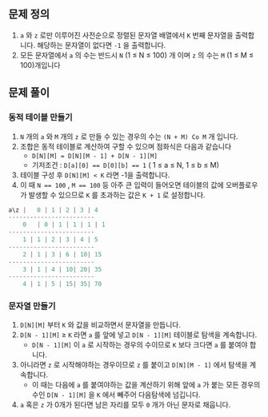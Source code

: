 ## 문제 정의

1. `a` 와 `z` 로만 이루어진 사전순으로 정렬된 문자열 배열에서 `K` 번째 문자열을 출력합니다. 해당하는 문자열이 없다면 `-1` 을 출력합니다.
2. 모든 문자열에서 `a` 의 수는 반드시 `N` (1 ≤ N ≤ 100) 개 이며 `z` 의 수는 `M` (1 ≤ M ≤ 100)개입니다

## 문제 풀이

### 동적 테이블 만들기

1. `N` 개의 `a` 와 `M` 개의 `z` 로 만들 수 있는 경우의 수는 `(N + M) Co M` 개 입니다.
2. 조합은 동적 테이블로 계산하여 구할 수 있으며 점화식은 다음과 같습니다
    - `D[N][M] = D[N][M - 1] + D[N - 1][M]`
    - 기저조건 : `D[a][0] == D[0][b] == 1` ( 1 ≤ a ≤ N, 1 ≤ b ≤ M)
3. 테이블 구성 후 `D[N][M] < K` 라면 -1을 출력합니다.
4. 이 때 `N == 100` , `M == 100` 등 아주 큰 입력이 들어오면 테이블의 값에 오버플로우가 발생할 수 있으므로 `K` 를 초과하는 값은 `K + 1` 로 설정합니다.

```java
a\z |	0 | 1 | 2 | 3 | 4
------------------------
	0	| 0 | 1 | 1 | 1 | 1
------------------------
	1 | 1 | 2 | 3 | 4 | 5 
------------------------
	2 | 1 | 3 | 6 | 10| 15
------------------------
	3 | 1 | 4 | 10| 20| 35
------------------------
	4 | 1 | 5 | 15| 35| 70
```

### 문자열 만들기

1. `D[N][M]` 부터 `K` 와 값을 비교하면서 문자열을 만듭니다.
2. `D[N - 1][M]` ≥ `K` 라면 `a` 를 앞에 넣고 `D[N - 1][M]` 테이블로 탐색을 계속합니다.
    - `D[N - 1][M]` 이 `a` 로 시작하는 경우의 수이므로 `K` 보다 크다면 `a` 를 붙여야 합니다.
3. 아니라면 `z` 로 시작해야하는 경우이므로 `z` 를 붙이고 `D[N][M - 1]` 에서 탐색을 계속합니다.
    - 이 때는 다음에 `a` 를 붙여야하는 값을 계산하기 위해 앞에 `a` 가 붙는 모든 경우의 수인 `D[N - 1][M]` 을 `K` 에서 빼주어 다음탐색에 넘깁니다.
4. `a` 혹은 `z` 가 0개가 된다면 남은 자리를 모두 `0` 개가 아닌 문자로 채웁니다.